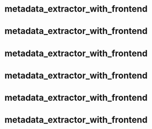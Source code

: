 # metadata_extractor_with_frontend
# metadata_extractor_with_frontend
# metadata_extractor_with_frontend
# metadata_extractor_with_frontend
# metadata_extractor_with_frontend
# metadata_extractor_with_frontend
